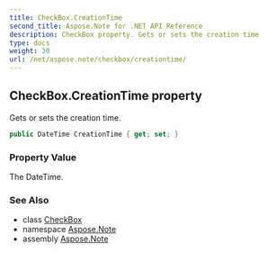 ```yaml
---
title: CheckBox.CreationTime
second_title: Aspose.Note for .NET API Reference
description: CheckBox property. Gets or sets the creation time
type: docs
weight: 30
url: /net/aspose.note/checkbox/creationtime/
---
```

## CheckBox.CreationTime property

Gets or sets the creation time.

```csharp
public DateTime CreationTime { get; set; }
```

### Property Value

The DateTime.

### See Also

* class [CheckBox](../)
* namespace [Aspose.Note](../../checkbox/)
* assembly [Aspose.Note](../../../)


